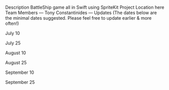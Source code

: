 Description
 BattleShip game all in Swift using SpriteKit
Project Location
 here
Team Members
— Tony Constantinides
—
Updates
(The dates below are the minimal dates suggested. Please feel free to update earlier & more often!)

July 10

July 25

August 10

August 25

September 10

September 25
